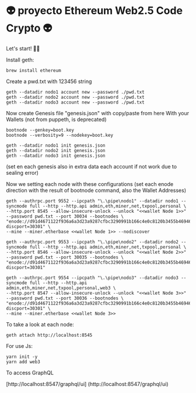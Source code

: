 # 👽 proyecto Ethereum Web2.5 Code Crypto 👽

Let's start! 💪🏻

Install geth:
```
brew install ethereum
```

Create a pwd.txt with 123456 string

```
geth --datadir nodo1 account new --password ./pwd.txt
geth --datadir nodo2 account new --password ./pwd.txt
geth --datadir nodo3 account new --password ./pwd.txt
```

Now create Genesis file "genesis.json" with copy/paste from here With your Wallets (not from puppeth, is deprecated)

```
bootnode --genkey=boot.key
bootnode --verbosity=9 --nodekey=boot.key
```

```
geth --datadir nodo1 init genesis.json
geth --datadir nodo2 init genesis.json
geth --datadir nodo3 init genesis.json
```

(set en each genesis also in extra data each account if not work due to sealing error)

Now we setting each node with these configurations (set each enode direction with the result of bootnode command, also the Wallet Addresses)

```
geth --authrpc.port 9552 --ipcpath "\.\pipe\nodo1" --datadir nodo1 --syncmode full --http --http.api admin,eth,miner,net,txpool,personal \
--http.port 8545 --allow-insecure-unlock --unlock "<<wallet Node 1>>" --password pwd.txt --port 30034 --bootnodes \
"enode://d91d4671122f936a6a3d23a9287cfbc3290991b166c4e0c8120b3455b469464e13177f8ea298695eead4b29ba43736141f733c011cc9231b4d027aead85c2fbe@127.0.0.1:0?discport=30301" \
--mine --miner.etherbase <<wallet Node 1>> --nodiscover
```
```
geth --authrpc.port 9553 --ipcpath "\.\pipe\nodo2" --datadir nodo2 --syncmode full --http --http.api admin,eth,miner,net,txpool,personal \
--http.port 8546 --allow-insecure-unlock --unlock "<<wallet Node 2>>" --password pwd.txt --port 30035 --bootnodes \
"enode://d91d4671122f936a6a3d23a9287cfbc3290991b166c4e0c8120b3455b469464e13177f8ea298695eead4b29ba43736141f733c011cc9231b4d027aead85c2fbe@127.0.0.1:0?discport=30301"
```
```
geth --authrpc.port 9554 --ipcpath "\.\pipe\nodo3" --datadir nodo3 --syncmode full --http --http.api admin,eth,miner,net,txpool,personal,web3 \
--http.port 8547 --allow-insecure-unlock --unlock "<<wallet Node 3>>" --password pwd.txt --port 30036 --bootnodes \
"enode://d91d4671122f936a6a3d23a9287cfbc3290991b166c4e0c8120b3455b469464e13177f8ea298695eead4b29ba43736141f733c011cc9231b4d027aead85c2fbe@127.0.0.1:0?discport=30301" \
--mine --miner.etherbase <<wallet Node 3>>
```

To take a look at each node:

```
geth attach http://localhost:8545
```

For use Js:

```
yarn init -y
yarn add web3
```


To access GraphQL

[http://localhost:8547/graphql/ui] (http://localhost:8547/graphql/ui)
